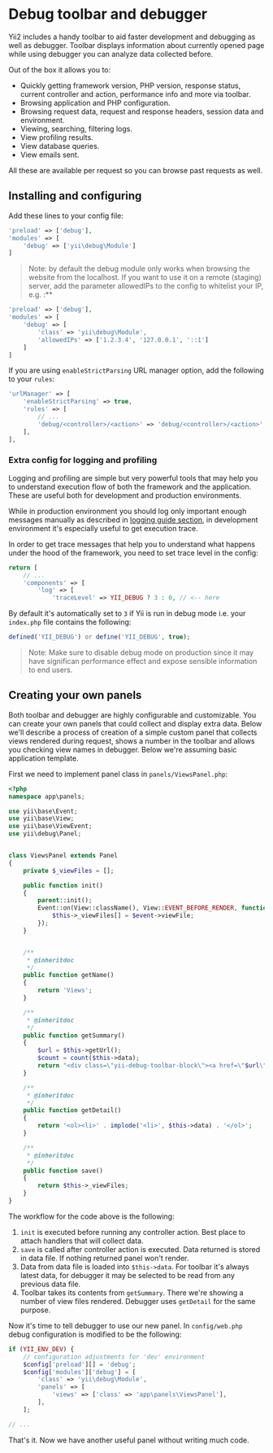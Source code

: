 Debug toolbar and debugger
==========================

Yii2 includes a handy toolbar to aid faster development and debugging as well as debugger. Toolbar displays information
about currently opened page while using debugger you can analyze data collected before.

Out of the box it allows you to:

- Quickly getting framework version, PHP version, response status, current controller and action, performance info and
  more via toolbar.
- Browsing application and PHP configuration.
- Browsing request data, request and response headers, session data and environment.
- Viewing, searching, filtering logs.
- View profiling results.
- View database queries.
- View emails sent.

All these are available per request so you can browse past requests as well.

Installing and configuring
--------------------------

Add these lines to your config file:

```php
'preload' => ['debug'],
'modules' => [
	'debug' => ['yii\debug\Module']
]
```

> Note: by default the debug module only works when browsing the website from the localhost. If you want to use it
> on a remote (staging) server, add the parameter allowedIPs to the config to whitelist your IP, e.g. :**

```php
'preload' => ['debug'],
'modules' => [
	'debug' => [
		'class' => 'yii\debug\Module',
		'allowedIPs' => ['1.2.3.4', '127.0.0.1', '::1']
	]
]
```

If you are using `enableStrictParsing` URL manager option, add the following to your `rules`:

```php
'urlManager' => [
	'enableStrictParsing' => true,
	'rules' => [
		// ...
		'debug/<controller>/<action>' => 'debug/<controller>/<action>',
	],
],
```

### Extra config for logging and profiling

Logging and profiling are simple but very powerful tools that may help you to understand execution flow of both the
framework and the application. These are useful both for development and production environments.

While in production environment you should log only important enough messages manually as described in
[logging guide section](logging.md), in development environment it's especially useful to get execution trace.

In order to get trace messages that help you to understand what happens under the hood of the framework, you need to set
trace level in the config:

```php
return [
	// ...
	'components' => [
		'log' => [
			'traceLevel' => YII_DEBUG ? 3 : 0, // <-- here
```

By default it's automatically set to `3` if Yii is run in debug mode i.e. your `index.php` file contains the following:

```php
defined('YII_DEBUG') or define('YII_DEBUG', true);
```

> Note: Make sure to disable debug mode on production since it may have significan performance effect and expose sensible
information to end users.

Creating your own panels
------------------------

Both toolbar and debugger are highly configurable and customizable. You can create your own panels that could collect
and display extra data. Below we'll describe a process of creation of a simple custom panel that collects views rendered
during request, shows a number in the toolbar and allows you checking view names in debugger. Below we're assuming
basic application template.

First we need to implement panel class in `panels/ViewsPanel.php`:

```php
<?php
namespace app\panels;

use yii\base\Event;
use yii\base\View;
use yii\base\ViewEvent;
use yii\debug\Panel;


class ViewsPanel extends Panel
{
	private $_viewFiles = [];

	public function init()
	{
		parent::init();
		Event::on(View::className(), View::EVENT_BEFORE_RENDER, function (ViewEvent $event) {
			$this->_viewFiles[] = $event->viewFile;
		});
	}


	/**
	 * @inheritdoc
	 */
	public function getName()
	{
		return 'Views';
	}

	/**
	 * @inheritdoc
	 */
	public function getSummary()
	{
		$url = $this->getUrl();
		$count = count($this->data);
		return "<div class=\"yii-debug-toolbar-block\"><a href=\"$url\">Views <span class=\"label\">$count</span></a></div>";
	}

	/**
	 * @inheritdoc
	 */
	public function getDetail()
	{
		return '<ol><li>' . implode('<li>', $this->data) . '</ol>';
	}

	/**
	 * @inheritdoc
	 */
	public function save()
	{
		return $this->_viewFiles;
	}
}
```

The workflow for the code above is the following:

1. `init` is executed before running any controller action. Best place to attach handlers that will collect data.
2. `save` is called after controller action is executed. Data returned is stored in data file. If nothing returned panel
   won't render.
3. Data from data file is loaded into `$this->data`. For toolbar it's always latest data, for debugger it may be selected
   to be read from any previous data file.
4. Toolbar takes its contents from `getSummary`. There we're showing a number of view files rendered. Debugger uses
   `getDetail` for the same purpose.

Now it's time to tell debugger to use our new panel. In `config/web.php` debug configuration is modified to be the
following:

```php
if (YII_ENV_DEV) {
	// configuration adjustments for 'dev' environment
	$config['preload'][] = 'debug';
	$config['modules']['debug'] = [
		'class' => 'yii\debug\Module',
		'panels' => [
			'views' => ['class' => 'app\panels\ViewsPanel'],
		],
	];

// ...
```

That's it. Now we have another useful panel without writing much code.
